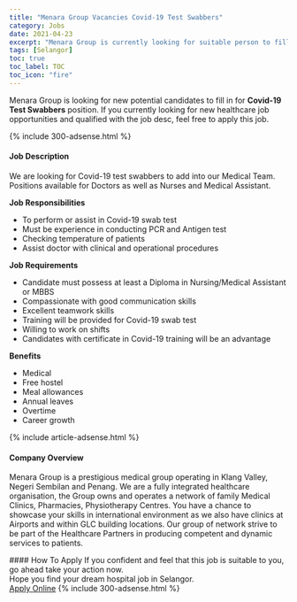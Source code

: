 ```yaml
---
title: "Menara Group Vacancies Covid-19 Test Swabbers" 
category: Jobs 
date: 2021-04-23 
excerpt: "Menara Group is currently looking for suitable person to fill in the Covid-19 Test Swabbers which positioned at Selangor" 
tags: [Selangor] 
toc: true 
toc_label: TOC 
toc_icon: "fire" 
--- 
```


<p>Menara Group is looking for new potential candidates to fill in for <b>Covid-19 Test Swabbers</b> position. If you currently looking for new healthcare job opportunities and qualified with the job desc, feel free to apply this job.
</p>{% include 300-adsense.html %} 
<div><div><h4>Job Description</h4></div><div><div><span><div><p>We are looking for Covid-19 test swabbers to add into our Medical Team. Positions available for Doctors as well as Nurses and Medical Assistant.</p><p><strong>Job Responsibilities</strong></p><ul><li>To perform or assist in Covid-19 swab test</li><li>Must be experience in conducting PCR and Antigen test</li><li>Checking temperature of patients</li><li>Assist doctor with clinical and operational procedures</li></ul><p><strong>Job Requirements</strong></p><ul><li>Candidate must possess at least a Diploma in Nursing/Medical Assistant or MBBS</li><li>Compassionate with good communication skills</li><li>Excellent teamwork skills</li><li>Training will be provided for Covid-19 swab test</li><li>Willing to work on shifts</li><li>Candidates with certificate in Covid-19 training will be an advantage</li></ul><p><strong>Benefits</strong></p><ul><li>Medical</li><li>Free hostel</li><li>Meal allowances</li><li>Annual leaves</li><li>Overtime</li><li>Career growth</li></ul></div></span></div></div></div> 
{% include article-adsense.html %} 
<div><div><h4>Company Overview</h4></div><div><div><span><div><p>Menara Group is a prestigious medical group operating in Klang Valley, Negeri Sembilan and Penang. We are a fully integrated healthcare organisation, the Group owns and operates a network of family Medical Clinics, Pharmacies, Physiotherapy Centres. You have a chance to showcase your skills in international environment as we also have clinics at Airports and within GLC building locations. Our group of network strive to be part of the Healthcare Partners in producing competent and dynamic services to patients.&#160;&#160;</p></div></span></div></div></div> 
#### How To Apply 
If you confident and feel that this job is suitable to you, go ahead take your action now. <br/> 
Hope you find your dream hospital job in Selangor. <br/> 
<a href="https://www.jobstreet.com.my/en/job/covid-19-test-swabbers-4546519?jobId=jobstreet-my-job-4546519" class="btn btn--warning" target="_blank" rel="nofollow noopenner">Apply Online</a> 
{% include 300-adsense.html %} 